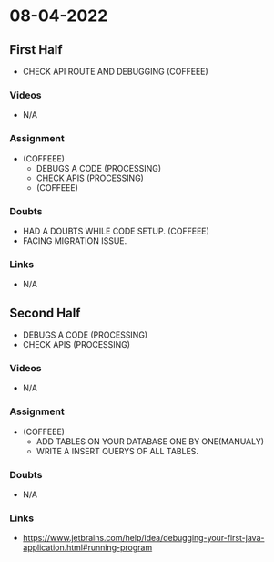 # 08-04-2022

## First Half

- CHECK API ROUTE AND DEBUGGING (COFFEEE)

### Videos

- N/A

### Assignment

- (COFFEEE)
	- DEBUGS A CODE (PROCESSING)
	- CHECK APIS (PROCESSING) 
	- (COFFEEE)

### Doubts

- HAD A DOUBTS WHILE CODE SETUP.  (COFFEEE)  
- FACING MIGRATION ISSUE.

### Links

- N/A

## Second Half

- DEBUGS A CODE (PROCESSING)
- CHECK APIS (PROCESSING) 

### Videos

- N/A

### Assignment 
- (COFFEEE)
	- ADD TABLES ON YOUR DATABASE ONE BY ONE(MANUALY) 
	- WRITE A INSERT QUERYS OF ALL TABLES.


### Doubts

- N/A

### Links

- https://www.jetbrains.com/help/idea/debugging-your-first-java-application.html#running-program